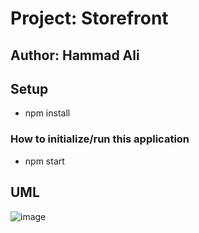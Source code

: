 # Project: Storefront

## Author: Hammad Ali


## Setup

* npm install

### How to initialize/run this application
* npm start 


## UML
![image](image)